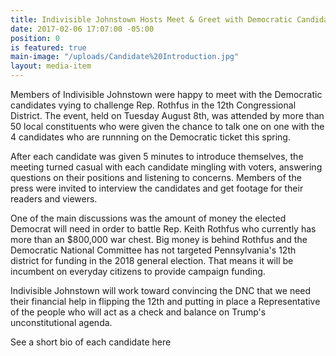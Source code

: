 ```yaml
---
title: Indivisible Johnstown Hosts Meet & Greet with Democratic Candidates.
date: 2017-02-06 17:07:00 -05:00
position: 0
is featured: true
main-image: "/uploads/Candidate%20Introduction.jpg"
layout: media-item
---
```


Members of Indivisible Johnstown were happy to meet with the Democratic candidates vying to challenge Rep. Rothfus in the 12th Congressional District.  The event, held on Tuesday August 8th, was attended by more than 50 local constituents who were given the chance to talk one on one with the 4 candidates who are runnning on the Democratic ticket this spring.

After each candidate was given 5 minutes to introduce themselves, the meeting turned casual with each candidate mingling with voters, answering questions on their positions and listening to concerns.   Members of the press were invited to interview the candidates and get footage for their readers and viewers.

One of the main discussions was the amount of money the elected Democrat will need in order to battle Rep. Keith Rothfus who currently has more than an $800,000 war chest.  Big money is behind Rothfus and the Democratic National Committee has not targeted Pennsylvania's 12th district for funding in the 2018 general election.  That means it will be incumbent on everyday citizens to provide campaign funding.

Indivisible Johnstown will work toward convincing the DNC that we need their financial help in flipping the 12th and putting in place a Representative of the people who will act as a check and balance on Trump's unconstitutional agenda.

See a short bio of each candidate here 